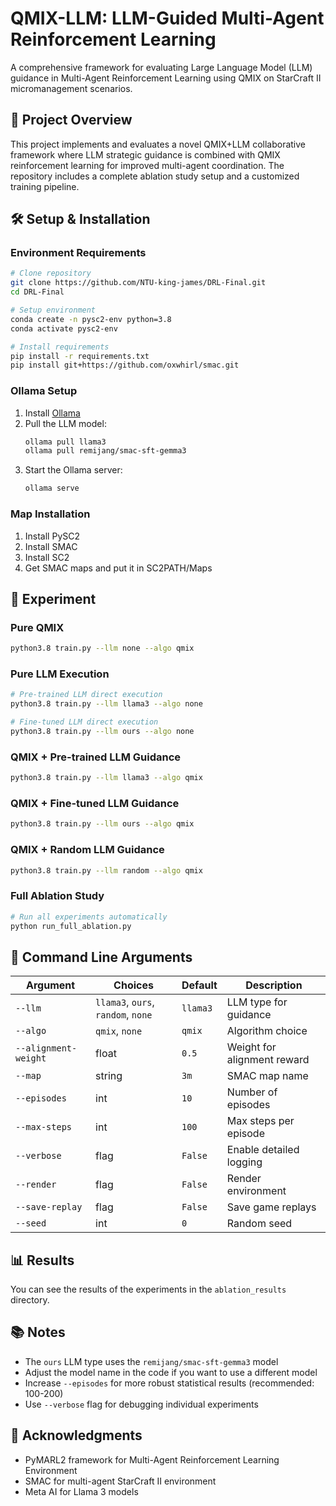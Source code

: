 # QMIX-LLM: LLM-Guided Multi-Agent Reinforcement Learning

A comprehensive framework for evaluating Large Language Model (LLM) guidance in Multi-Agent Reinforcement Learning using QMIX on StarCraft II micromanagement scenarios.

## 🎯 Project Overview

This project implements and evaluates a novel QMIX+LLM collaborative framework where LLM strategic guidance is combined with QMIX reinforcement learning for improved multi-agent coordination. The repository includes a complete ablation study setup and a customized training pipeline.

## 🛠️ Setup & Installation

### Environment Requirements

```bash
# Clone repository
git clone https://github.com/NTU-king-james/DRL-Final.git
cd DRL-Final

# Setup environment
conda create -n pysc2-env python=3.8
conda activate pysc2-env

# Install requirements
pip install -r requirements.txt
pip install git+https://github.com/oxwhirl/smac.git

```
### Ollama Setup
1. Install [Ollama](https://ollama.com/docs/installation)
2. Pull the LLM model:
   ```bash
   ollama pull llama3
   ollama pull remijang/smac-sft-gemma3
   ```
3. Start the Ollama server:
   ```bash
   ollama serve
   ```


### Map Installation

1. Install PySC2
2. Install SMAC
3. Install SC2
4. Get SMAC maps and put it in SC2PATH/Maps

## 🧪 Experiment

### Pure QMIX

```bash
python3.8 train.py --llm none --algo qmix 
```

### Pure LLM Execution

```bash
# Pre-trained LLM direct execution
python3.8 train.py --llm llama3 --algo none

# Fine-tuned LLM direct execution  
python3.8 train.py --llm ours --algo none
```

### QMIX + Pre-trained LLM Guidance

```bash
python3.8 train.py --llm llama3 --algo qmix 
```

### QMIX + Fine-tuned LLM Guidance

```bash
python3.8 train.py --llm ours --algo qmix 
```

### QMIX + Random LLM Guidance

```bash
python3.8 train.py --llm random --algo qmix 
```

### Full Ablation Study

```bash
# Run all experiments automatically
python run_full_ablation.py
```



## 📄 Command Line Arguments

| Argument | Choices | Default | Description |
|----------|---------|---------|-------------|
| `--llm` | `llama3`, `ours`, `random`, `none` | `llama3` | LLM type for guidance |
| `--algo` | `qmix`, `none` | `qmix` | Algorithm choice |
| `--alignment-weight` | float | `0.5` | Weight for alignment reward |
| `--map` | string | `3m` | SMAC map name |
| `--episodes` | int | `10` | Number of episodes |
| `--max-steps` | int | `100` | Max steps per episode |
| `--verbose` | flag | `False` | Enable detailed logging |
| `--render` | flag | `False` | Render environment |
| `--save-replay` | flag | `False` | Save game replays |
| `--seed` | int | `0` | Random seed |

## 📊 Results

You can see the results of the experiments in the `ablation_results` directory.

## 📚 Notes

- The `ours` LLM type uses the `remijang/smac-sft-gemma3` model
- Adjust the model name in the code if you want to use a different model
- Increase `--episodes` for more robust statistical results (recommended: 100-200)
- Use `--verbose` flag for debugging individual experiments

## 🙏 Acknowledgments

- PyMARL2 framework for Multi-Agent Reinforcement Learning Environment
- SMAC for multi-agent StarCraft II environment
- Meta AI for Llama 3 models
